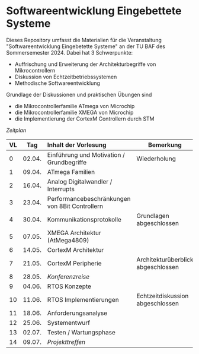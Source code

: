 # Softwareentwicklung Eingebettete Systeme

Dieses Repository umfasst die Materialien für die Veranstaltung "Softwareentwicklung 
Eingebetette Systeme" an der TU BAF des Sommersemester 2024. Dabei hat 3 Schwerpunkte:

+ Auffrischung und Erweiterung der Architekturbegriffe von Mikrocontrollern
+ Diskussion von Echtzeitbetriebssystemen
+ Methodische Softwareentwicklung 

Grundlage der Diskussionen und praktischen Übungen sind 

+ die Mikrocontrollerfamilie ATmega von Microchip
+ die Mikrocontrollerfamilie XMEGA von Microchip
+ die Implementierung der CortexM Controllern durch STM

_Zeitplan_

| VL  | Tag    | Inhalt der Vorlesung                           | Bemerkung                          |
| --- | ------ | :--------------------------------------------- | ---------------------------------- |
| 0   | 02.04. | Einführung und Motivation / Grundbegriffe      | Wiederholung                       |
| 1   | 09.04. | ATmega Familien                                |                                    |
| 2   | 16.04. | Analog Digitalwandler / Interrupts             |                                    |
| 3   | 23.04. | Performancebeschränkungen von 8Bit Controllern |                                    |
| 4   | 30.04. | Kommunikationsprotokolle                       | Grundlagen abgeschlossen           |
| 5   | 07.05. | XMEGA Architektur (AtMega4809)                 |                                    |
| 6   | 14.05. | CortexM Architektur                            |                                    |
| 7   | 21.05. | CortexM Peripherie                             | Architekturüberblick abgeschlossen |
| 8   | 28.05. | _Konferenzreise_                               |                                    |
| 9   | 04.06. | RTOS Konzepte                                  |                                    |
| 10  | 11.06. | RTOS Implementierungen                         | Echtzeitdiskussion abgeschlossen   |
| 11  | 18.06. | Anforderungsanalyse                            |                                    |
| 12  | 25.06. | Systementwurf                                  |                                    |
| 13  | 02.07. | Testen / Wartungsphase                         |                                    |
| 14  | 09.07. | _Projekttreffen_                               |                                    |
